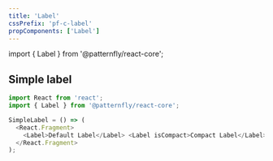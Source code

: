 ```yaml
---
title: 'Label'
cssPrefix: 'pf-c-label'
propComponents: ['Label']
---
```


import { Label } from '@patternfly/react-core';

## Simple label
```js
import React from 'react';
import { Label } from '@patternfly/react-core';

SimpleLabel = () => (
  <React.Fragment>
    <Label>Default Label</Label> <Label isCompact>Compact Label</Label>
  </React.Fragment>
);
```
